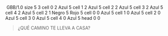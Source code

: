 <gs-attire attire-url="https://raw.githubusercontent.com/MumukiProject/mumuki-guia-gobstones-pruebas-contenido-mumuki/master/assets/attires/config_1589299578012.json"></gs-attire>

<img src="https://user-images.githubusercontent.com/11671943/81719023-e0ebcb80-9452-11ea-947c-7d22ac9c83e4.png" alt="" width="auto" height="auto">

<gs-board>
     GBB/1.0
     size 5 3
     cell 0 2 Azul 5 
     cell 1 2 Azul 5 
     cell 2 2 Azul 5 
     cell 3 2 Azul 5 
     cell 4 2 Azul 5 
     cell 2 1 Negro 5 Rojo 5 
     cell 0 0 Azul 5 
     cell 1 0 Azul 5 
     cell 2 0 Azul 5 
     cell 3 0 Azul 5 
     cell 4 0 Azul 5 
     head 0 0
</gs-board>

> ¿QUÉ CAMINO TE LLEVA A CASA? 